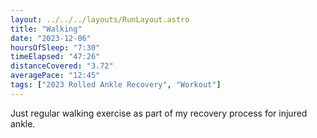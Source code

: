 ```yaml
---
layout: ../../../layouts/RunLayout.astro
title: "Walking"
date: "2023-12-06"
hoursOfSleep: "7:30"
timeElapsed: "47:26"
distanceCovered: "3.72"
averagePace: "12:45"
tags: ["2023 Rolled Ankle Recovery", "Workout"]
---
```


Just regular walking exercise as part of my recovery process for injured ankle.
